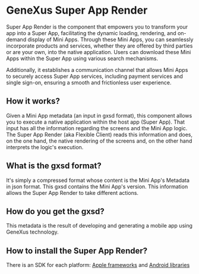 # GeneXus Super App Render

Super App Render is the component that empowers you to transform your app into a Super App, facilitating the dynamic loading, rendering, and on-demand display of Mini Apps. Through these Mini Apps, you can seamlessly incorporate products and services, whether they are offered by third parties or are your own, into the native application. Users can download these Mini Apps within the Super App using various search mechanisms.

Additionally, it establishes a communication channel that allows Mini Apps to securely access Super App services, including payment services and single sign-on, ensuring a smooth and frictionless user experience.

## How it works?

Given a Mini App metadata (an input in gxsd format), this component allows you to execute a native application within the host app (Super App).
That input has all the information regarding the screens and the Mini App logic. The Super App Render (aka Flexible Client) reads this information and does, on the one hand, the native rendering of the screens and, on the other hand interprets the logic's execution. 

## What is the gxsd format?

It's simply a compressed format whose content is the Mini App's Metadata in json format. This gxsd contains the Mini App's version. This information allows the Super App Render to take different actions. 

## How do you get the gxsd?

This metadata is the result of developing and generating a mobile app using GeneXus technology.

## How to install the Super App Render?
There is an SDK for each platform: [Apple frameworks](GeneXus%20Frameworks/README.md) and [Android libraries](GeneXus%20Libraries/README.md)
